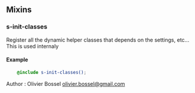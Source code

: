 ## Mixins


### s-init-classes

Register all the dynamic helper classes that depends on the settings, etc...
This is used internaly


#### Example
```scss
	@include s-init-classes();
```
Author : Olivier Bossel <olivier.bossel@gmail.com>